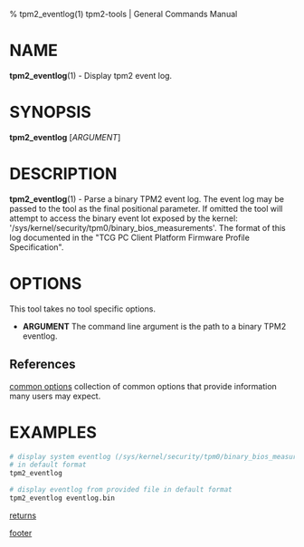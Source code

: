 % tpm2_eventlog(1) tpm2-tools | General Commands Manual

# NAME

**tpm2_eventlog**(1) - Display tpm2 event log.

# SYNOPSIS

**tpm2_eventlog**  [*ARGUMENT*]

# DESCRIPTION

**tpm2_eventlog**(1) - Parse a binary TPM2 event log. The event log may be
passed to the tool as the final positional parameter. If omitted the tool
will attempt to access the binary event lot exposed by the kernel:
'/sys/kernel/security/tpm0/binary_bios_measurements'. The format of this log
documented in the "TCG PC Client Platform Firmware Profile Specification".

# OPTIONS

This tool takes no tool specific options.

  * **ARGUMENT** The command line argument is the path to a binary TPM2
    eventlog.

## References

[common options](common/options.md) collection of common options that provide
information many users may expect.

# EXAMPLES

```bash
# display system eventlog (/sys/kernel/security/tpm0/binary_bios_measurements)
# in default format
tpm2_eventlog

# display eventlog from provided file in default format
tpm2_eventlog eventlog.bin
```

[returns](common/returns.md)

[footer](common/footer.md)

